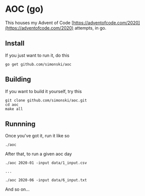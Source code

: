 # AOC (go)

This houses my Advent of Code [https://adventofcode.com/2020](https://adventofcode.com/2020) attempts, in go.

## Install

If you just want to run it, do this

    go get github.com/simonski/aoc

## Building

If you want to build it yourself, try this

    git clone github.com/simonski/aoc.git
    cd aoc
    make all

## Runnning

Once you've got it, run it like so

    ./aoc

After that, to run a given aoc day

    ./aoc 2020-01 -input data/1_input.csv

    ...

    ./aoc 2020-06 -input data/6_input.txt

    
And so on...

    